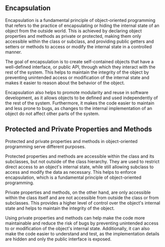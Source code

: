 ## Encapsulation 

Encapsulation is a fundamental principle of object-oriented programming that refers to the practice of encapsulating or hiding the internal state of an object from the outside world. This is achieved by declaring object properties and methods as private or protected, making them only accessible within the class or subclass, and providing public getters and setters or methods to access or modify the internal state in a controlled manner.

The goal of encapsulation is to create self-contained objects that have a well-defined interface, or public API, through which they interact with the rest of the system. This helps to maintain the integrity of the object by preventing unintended access or modification of the internal state and makes it easier to reason about the behavior of the object.

Encapsulation also helps to promote modularity and reuse in software development, as it allows objects to be defined and used independently of the rest of the system. Furthermore, it makes the code easier to maintain and less prone to bugs, as changes to the internal implementation of an object do not affect other parts of the system.


## Protected and Private Properties and Methods

Protected and private properties and methods in object-oriented programming serve different purposes.

Protected properties and methods are accessible within the class and its subclasses, but not outside of the class hierarchy. They are used to restrict direct access to an object's internal state, while still allowing subclass to access and modify the data as necessary. This helps to enforce encapsulation, which is a fundamental principle of object-oriented programming.

Private properties and methods, on the other hand, are only accessible within the class itself and are not accessible from outside the class or from subclasses. This provides a higher level of control over the object's internal state and helps to maintain the integrity of the object.

Using private properties and methods can help make the code more maintainable and reduce the risk of bugs by preventing unintended access to or modification of the object's internal state. Additionally, it can also make the code easier to understand and test, as the implementation details are hidden and only the public interface is exposed.